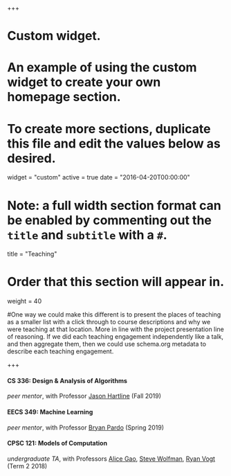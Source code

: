 +++
# Custom widget.
# An example of using the custom widget to create your own homepage section.
# To create more sections, duplicate this file and edit the values below as desired.
widget = "custom"
active = true
date = "2016-04-20T00:00:00"

# Note: a full width section format can be enabled by commenting out the `title` and `subtitle` with a `#`.
title = "Teaching"

# Order that this section will appear in.
weight = 40

#One way we could make this different is to present the places of teaching as a smaller list with a click through to course descriptions and why we were teaching at that location. More in line with the project presentation line of reasoning. If we did each teaching engagement independently like a talk, and then aggregate them, then we could use schema.org metadata to describe each teaching engagement.

+++
#### CS 336: Design & Analysis of Algorithms
_peer mentor_, with Professor [Jason Hartline](https://sites.northwestern.edu/hartline/) (Fall 2019)

#### EECS 349: Machine Learning

_peer mentor_, with Professor [Bryan Pardo](https://users.cs.northwestern.edu/~pardo/) (Spring 2019)

#### CPSC 121: Models of Computation

_undergraduate TA_, with Professors [Alice Gao](https://cs.uwaterloo.ca/~a23gao/), [Steve Wolfman](https://www.cs.ubc.ca/~wolf/), [Ryan Vogt](https://www.cs.ubc.ca/~vogtr/) (Term 2 2018)
